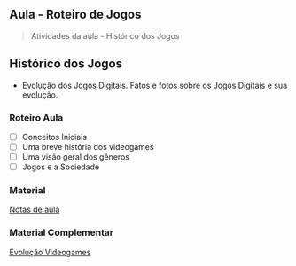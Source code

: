 ## Aula - Roteiro de Jogos

> Atividades da aula - Histórico dos Jogos

## Histórico dos Jogos

- Evolução dos Jogos Digitais. Fatos e fotos sobre os Jogos Digitais e sua evolução.

### Roteiro Aula
- [ ] Conceitos Iniciais
- [ ] Uma breve história dos videogames
- [ ] Uma visão geral dos gêneros
- [ ] Jogos e a Sociedade

### Material
[Notas de aula](https://github.com/marcoswagner-commits/jogos_digitais/files/8319241/aula_00_historico_jogos.pdf)


### Material Complementar
[Evolução Videogames](https://www.youtube.com/watch?v=aZOqOCiu9-4)
